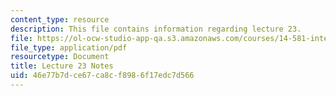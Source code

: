 ```yaml
---
content_type: resource
description: This file contains information regarding lecture 23.
file: https://ol-ocw-studio-app-qa.s3.amazonaws.com/courses/14-581-international-economics-i-spring-2013/46e77b7dce67ca8cf8986f17edc7d566_MIT14_581S13_classnotes23.pdf
file_type: application/pdf
resourcetype: Document
title: Lecture 23 Notes
uid: 46e77b7d-ce67-ca8c-f898-6f17edc7d566
---
```


